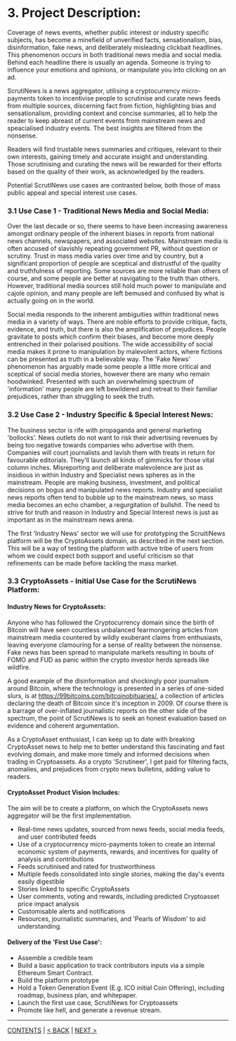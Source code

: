 # 3. Project Description:

Coverage of news events, whether public interest or industry specific subjects, has become a minefield of unverified facts, sensationalism, bias, disinformation, fake news, and deliberately misleading clickbait headlines. This phenomenon occurs in both traditional news media and social media. Behind each headline there is usually an agenda. Someone is trying to influence your emotions and opinions, or manipulate you into clicking on an ad.

ScrutiNews is a news aggregator, utilising a cryptocurrency micro-payments token to incentivise people to scrutinise and curate news feeds from multiple sources, discerning fact from fiction, highlighting bias and sensationalism, providing context and concise summaries, all to help the reader to keep abreast of current events from mainstream news and speacialised industry events. The best insights are filtered from the nonsense.

Readers will find trustable news summaries and critiques, relevant to their own interests, gaining timely and accurate insight and understanding. Those scrutinising and curating the news will be rewarded for their efforts based on the quality of their work, as acknowledged by the readers.

Potential ScrutiNews use cases are contrasted below, both those of mass public appeal and special interest use cases.


### 3.1 Use Case 1 - Traditional News Media and Social Media:
Over the last decade or so, there seems to have been increasing awareness amongst ordinary people of the inherent biases in reports from national news channels, newspapers, and associated websites. Mainstream media is often accused of slavishly repeating government PR, without question or scrutiny. Trust in mass media varies over time and by country, but a significant proportion of people are sceptical and distrustful of the quality and truthfulness of reporting. Some sources are more reliable than others of course, and some people are better at navigating to the truth than others. However, traditional media sources still hold much power to manipulate and cajole opinion, and many people are left bemused and confused by what is actually going on in the world.

Social media responds to the inherent ambiguities within traditional news media in a variety of ways. There are noble efforts to provide critique, facts, evidence, and truth, but there is also the amplification of prejudices. People gravitate to posts which confirm their biases, and become more deeply entrenched in their polarised positions. The wide accessibility of social media makes it prone to manipulation by malevolent actors, where fictions can be presented as truth in a believable way. The 'Fake News' phenomenon has arguably made some people a little more critical and sceptical of social media stories, however there are many who remain hoodwinked. Presented with such an overwhelming spectrum of 'information' many people are left bewildered and retreat to their familiar prejudices, rather than struggling to seek the truth.

### 3.2 Use Case 2 - Industry Specific & Special Interest News:
The business sector is rife with propaganda and general marketing 'bollocks'. News outlets do not want to risk their advertising revenues by being too negative towards companies who advertise with them. Companies will court journalists and lavish them with treats in return for favourable editorials. They'll launch all kinds of gimmicks for those vital column inches. Misreporting and deliberate malevolence are just as insidious in within Industry and Specialist news spheres as in the mainstream. People are making business, investment, and political decisions on bogus and manipulated news reports. Industry and specialist news reports often tend to bubble up to the mainstream news, so mass media becomes an echo chamber, a regurgitation of bullshit. The need to strive for truth and reason in Industry and Special Interest news is just as important as in the mainstream news arena.

The first 'Industry News' sector we will use for prototyping the ScruitiNews platform will be the CryptoAssets domain, as described in the next section. This will be a way of testing the platform with active tribe of users from whom we could expect both support and useful criticism so that refinements can be made before tackling the mass market.

### 3.3 CryptoAssets - Initial Use Case for the ScrutiNews Platform:
#### Industry News for CryptoAssets: 
Anyone who has followed the Cryptocurrency domain since the birth of Bitcoin will have seen countless unbalanced fearmongering articles from mainstream media countered by wildly exuberant claims from enthusiasts, leaving everyone clamouring for a sense of reality between the nonsense. Fake news has been spread to manipulate markets resulting in bouts of FOMO and FUD as panic within the crypto investor herds spreads like wildfire. 

A good example of the disinformation and shockingly poor journalism around Bitcoin, where the technology is presented in a series of one-sided slurs, is at https://99bitcoins.com/bitcoinobituaries/, a collection of articles declaring the death of Bitcoin since it's inception in 2009. Of course there is a barrage of over-inflated journalistic reports on the other side of the spectrum, the point of ScrutiNews is to seek an honest evaluation based on evidence and coherent argumentation.

As a CryptoAsset enthusiast, I can keep up to date with breaking CryptoAsset news to help me to better understand this fascinating and fast evolving domain, and make more timely and informed decisions when trading in Cryptoassets. As a crypto 'Scrutineer', I get paid for filtering facts, anomalies, and prejudices from crypto news bulletins, adding value to readers.

#### CryptoAsset Product Vision Includes: 
The aim will be to create a platform, on which the CryptoAssets news aggregator will be the first implementation. 

* Real-time news updates, sourced from news feeds, social media feeds, and user contributed feeds 
* Use of a cryptocurrency micro-payments token to create an internal economic system of payments, rewards, and incentives for quality of analysis and contributions 
* Feeds scrutinised and rated for trustworthiness 
* Multiple feeds consolidated into single stories, making the day's events easily digestible 
* Stories linked to specific CryptoAssets
* User comments, voting and rewards, including predicted Cryptoasset price impact analysis
* Customisable alerts and notifications 
* Resources, journalistic summaries, and 'Pearls of Wisdom' to aid understanding.

#### Delivery of the 'First Use Case': 
* Assemble a credible team 
* Build a basic application to track contributors inputs via a simple Ethereum Smart Contract. 
* Build the platform prototype 
* Hold a Token Generation Event (E.g. ICO initial Coin Offering), including roadmap, business plan, and whitepaper. 
* Launch the first use case, ScrutiNews for Cryptoassets 
* Promote like hell, and generate a revenue stream.

----------
[CONTENTS](README.md) | [< BACK](proposal-process.md) | [NEXT >](how-platform-and-features.md)

